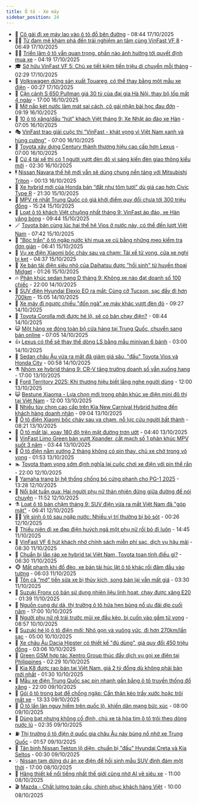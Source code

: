 ```yaml
---
title: Ô tô - Xe máy
sidebar_position: 24
---
```


<!-- dantri-o-to-xe-may:START -->
- 🤡 [Cô gái đi xe máy lao vào ô tô đỗ bên đường](https://dantri.com.vn/o-to-xe-may/co-gai-di-xe-may-lao-vao-o-to-do-ben-duong-20251017121030491.htm) - 08:44 17/10/2025
- 🧑‍💻 [Từ đam mê khám phá đến trải nghiệm an tâm cùng VinFast VF 8](https://dantri.com.vn/o-to-xe-may/tu-dam-me-kham-pha-den-trai-nghiem-an-tam-cung-vinfast-vf-8-20251017122622949.htm) - 06:49 17/10/2025
- 🧑‍💻 [Triển lãm ô tô vẫn quan trọng, phần nào ảnh hưởng tới quyết định mua xe](https://dantri.com.vn/o-to-xe-may/trien-lam-o-to-van-quan-trong-phan-nao-anh-huong-toi-quyet-dinh-mua-xe-20251017103638942.htm) - 04:19 17/10/2025
- 🎓 [Sở hữu VinFast VF 5: Chủ xe tiết kiệm tiền triệu di chuyển mỗi tháng](https://dantri.com.vn/o-to-xe-may/so-huu-vinfast-vf-5-chu-xe-tiet-kiem-tien-trieu-di-chuyen-moi-thang-20251017090426501.htm) - 02:29 17/10/2025
- 🌊 [Volkswagen dừng sản xuất Touareg, có thể thay bằng một mẫu xe điện](https://dantri.com.vn/o-to-xe-may/volkswagen-dung-san-xuat-touareg-co-the-thay-bang-mot-mau-xe-dien-20251016232941303.htm) - 00:27 17/10/2025
- 🥷 [Cận cảnh S 650 Pullman giá 30 tỷ của đại gia Hà Nội, thay bộ lốp mất 4 ngày](https://dantri.com.vn/o-to-xe-may/can-canh-s-650-pullman-gia-30-ty-cua-dai-gia-ha-noi-thay-bo-lop-mat-4-ngay-20251016230644729.htm) - 17:00 16/10/2025
- 🤩 [Mở nắp két nước làm mát sai cách, cô gái nhận bài học đau đớn](https://dantri.com.vn/o-to-xe-may/mo-nap-ket-nuoc-lam-mat-sai-cach-co-gai-nhan-bai-hoc-dau-don-20251016160415194.htm) - 09:19 16/10/2025
- 🫶 [10 ô tô xăng/dầu “hút” khách Việt tháng 9: Xe Nhật áp đảo xe Hàn](https://dantri.com.vn/o-to-xe-may/10-o-to-xangdau-hut-khach-viet-thang-9-xe-nhat-ap-dao-xe-han-20251016111552794.htm) - 07:05 16/10/2025
- 🎭 [VinFast trao giải cuộc thi “VinFast - khát vọng vì Việt Nam xanh và hùng cường”](https://dantri.com.vn/o-to-xe-may/vinfast-trao-giai-cuoc-thi-vinfast-khat-vong-vi-viet-nam-xanh-va-hung-cuong-20251016123717723.htm) - 07:00 16/10/2025
- 🌁 [Toyota xây dựng Century thành thương hiệu cao cấp hơn Lexus](https://dantri.com.vn/o-to-xe-may/toyota-xay-dung-century-thanh-thuong-hieu-cao-cap-hon-lexus-20251016114522443.htm) - 07:00 16/10/2025
- 🦩 [Cứ 4 tài xế thì có 1 người vượt đèn đỏ vì sáng kiến đèn giao thông kiểu mới](https://dantri.com.vn/o-to-xe-may/cu-4-tai-xe-thi-co-1-nguoi-vuot-den-do-vi-sang-kien-den-giao-thong-kieu-moi-20251016000825091.htm) - 02:30 16/10/2025
- 🕴 [Nissan Navara thế hệ mới vẫn sẽ dùng chung nền tảng với Mitsubishi Triton](https://dantri.com.vn/o-to-xe-may/nissan-navara-the-he-moi-van-se-dung-chung-nen-tang-voi-mitsubishi-triton-20251015231603679.htm) - 00:13 16/10/2025
- 🎡 [Xe hybrid mới của Honda bán “đắt như tôm tươi” dù giá cao hơn Civic Type R](https://dantri.com.vn/o-to-xe-may/xe-hybrid-moi-cua-honda-ban-dat-nhu-tom-tuoi-du-gia-cao-hon-civic-type-r-20251015223155566.htm) - 21:30 15/10/2025
- 📝 [MPV rẻ nhất Trung Quốc có giá khởi điểm quy đổi chưa tới 300 triệu đồng](https://dantri.com.vn/o-to-xe-may/mpv-re-nhat-trung-quoc-co-gia-khoi-diem-quy-doi-chua-toi-300-trieu-dong-20251015152457954.htm) - 15:24 15/10/2025
- 🧐 [Loạt ô tô khách Việt chuộng nhất tháng 9: VinFast áp đảo, xe Hàn vắng bóng](https://dantri.com.vn/o-to-xe-may/loat-o-to-khach-viet-chuong-nhat-thang-9-vinfast-ap-dao-xe-han-vang-bong-20251015155935987.htm) - 09:44 15/10/2025
- 🪄 [Toyota bán cùng lúc hai thế hệ Vios ở nước này, có thể đến lượt Việt Nam](https://dantri.com.vn/o-to-xe-may/toyota-ban-cung-luc-hai-the-he-vios-o-nuoc-nay-co-the-den-luot-viet-nam-20251015142856678.htm) - 07:42 15/10/2025
- 🧰 [&quot;Bóc trần&quot; ô tô ngập nước khi mua xe cũ bằng những mẹo kiểm tra đơn giản](https://dantri.com.vn/o-to-xe-may/boc-tran-o-to-ngap-nuoc-khi-mua-xe-cu-bang-nhung-meo-kiem-tra-don-gian-20251015130051756.htm) - 06:41 15/10/2025
- 🚀 [Vụ xe điện Xiaomi bốc cháy sau va chạm: Tài xế tử vong, cửa xe nghi bị kẹt](https://dantri.com.vn/o-to-xe-may/vu-xe-dien-xiaomi-boc-chay-sau-va-cham-tai-xe-tu-vong-cua-xe-nghi-bi-ket-20251015105831066.htm) - 04:37 15/10/2025
- 💪 [Xe bán tải điện siêu nhỏ của Daihatsu được &quot;hồi sinh&quot; từ huyền thoại Midget](https://dantri.com.vn/o-to-xe-may/xe-ban-tai-dien-sieu-nho-cua-daihatsu-duoc-hoi-sinh-tu-huyen-thoai-midget-20251014233507446.htm) - 01:26 15/10/2025
- 🔥 [Phân khúc sedan hạng D tháng 9: Không xe nào đạt doanh số 100 chiếc](https://dantri.com.vn/o-to-xe-may/phan-khuc-sedan-hang-d-thang-9-khong-xe-nao-dat-doanh-so-100-chiec-20251014115349316.htm) - 22:00 14/10/2025
- 🐲 [SUV điện Hyundai Elexio EO ra mắt: Cùng cỡ Tucson, sạc đầy đi hơn 700km](https://dantri.com.vn/o-to-xe-may/suv-dien-hyundai-elexio-eo-ra-mat-cung-co-tucson-sac-day-di-hon-700km-20251014151536579.htm) - 15:05 14/10/2025
- 🌋 [Xe máy đi ngược chiều &quot;đốn ngã&quot; xe máy khác vượt đèn đỏ](https://dantri.com.vn/o-to-xe-may/xe-may-di-nguoc-chieu-don-nga-xe-may-khac-vuot-den-do-20251014162223270.htm) - 09:27 14/10/2025
- 🤩 [Toyota Corolla mới được hé lộ, sẽ có bản chạy điện?](https://dantri.com.vn/o-to-xe-may/toyota-corolla-moi-duoc-he-lo-se-co-ban-chay-dien-20251014114408259.htm) - 08:44 14/10/2025
- 😺 [Một hãng xe đóng toàn bộ cửa hàng tại Trung Quốc, chuyển sang bán online](https://dantri.com.vn/o-to-xe-may/mot-hang-xe-dong-toan-bo-cua-hang-tai-trung-quoc-chuyen-sang-ban-online-20251014084343084.htm) - 07:05 14/10/2025
- 👍 [Lexus có thể sẽ thay thế dòng LS bằng mẫu minivan 6 bánh](https://dantri.com.vn/o-to-xe-may/lexus-co-the-se-thay-the-dong-ls-bang-mau-minivan-6-banh-20251013231157002.htm) - 03:00 14/10/2025
- 🎃 [Sedan châu Âu vừa ra mắt đã giảm giá sâu, &quot;đấu&quot; Toyota Vios và Honda City](https://dantri.com.vn/o-to-xe-may/sedan-chau-au-vua-ra-mat-da-giam-gia-sau-dau-toyota-vios-va-honda-city-20251013191819761.htm) - 00:58 14/10/2025
- ⚗️ [Nhóm xe hybrid tháng 9: CR-V tăng trưởng doanh số vẫn xuống hạng](https://dantri.com.vn/o-to-xe-may/nhom-xe-hybrid-thang-9-cr-v-tang-truong-doanh-so-van-xuong-hang-20251013175806219.htm) - 17:00 13/10/2025
- 🦄 [Ford Territory 2025: Khi thương hiệu biết lắng nghe người dùng](https://dantri.com.vn/o-to-xe-may/ford-territory-2025-khi-thuong-hieu-biet-lang-nghe-nguoi-dung-20251013174655166.htm) - 12:00 13/10/2025
- 😺 [Bestune Xiaoma - Lựa chọn mới trong phân khúc xe điện mini đô thị tại Việt Nam](https://dantri.com.vn/o-to-xe-may/bestune-xiaoma-lua-chon-moi-trong-phan-khuc-xe-dien-mini-do-thi-tai-viet-nam-20251013171030483.htm) - 12:00 13/10/2025
- 💼 [Nhiều tùy chọn cao cấp trên Kia New Carnival Hybrid hướng đến khách hàng doanh nhân](https://dantri.com.vn/o-to-xe-may/nhieu-tuy-chon-cao-cap-tren-kia-new-carnival-hybrid-huong-den-khach-hang-doanh-nhan-20251013154037404.htm) - 09:04 13/10/2025
- 💃 [Ô tô điện Xiaomi bốc cháy sau va chạm, nỗ lực cứu người bất thành](https://dantri.com.vn/o-to-xe-may/o-to-dien-xiaomi-boc-chay-sau-va-cham-no-luc-cuu-nguoi-bat-thanh-20251013150300801.htm) - 08:21 13/10/2025
- 🚀 [Ô tô mất lái, xoay 180 độ trên mặt đường trơn ướt](https://dantri.com.vn/o-to-xe-may/o-to-mat-lai-xoay-180-do-tren-mat-duong-tron-uot-20251013095323237.htm) - 04:40 13/10/2025
- 🤩 [VinFast Limo Green bán vượt Xpander, cắt mạch số 1 phân khúc MPV suốt 3 năm](https://dantri.com.vn/o-to-xe-may/vinfast-limo-green-ban-vuot-xpander-cat-mach-so-1-phan-khuc-mpv-suot-3-nam-20251013092315061.htm) - 03:44 13/10/2025
- 💪 [Ô tô điện nằm xưởng 2 tháng không có pin thay, chủ xe chờ trong vô vọng](https://dantri.com.vn/o-to-xe-may/o-to-dien-nam-xuong-2-thang-khong-co-pin-thay-chu-xe-cho-trong-vo-vong-20251012171454465.htm) - 01:53 13/10/2025
- 🏊 [Toyota tham vọng sớm định nghĩa lại cuộc chơi xe điện với pin thể rắn](https://dantri.com.vn/o-to-xe-may/toyota-tham-vong-som-dinh-nghia-lai-cuoc-choi-xe-dien-voi-pin-the-ran-20251012230253502.htm) - 22:00 12/10/2025
- 💄 [Yamaha trang bị hệ thống chống bó cứng phanh cho PG-1 2025](https://dantri.com.vn/o-to-xe-may/yamaha-trang-bi-he-thong-chong-bo-cung-phanh-cho-pg-1-2025-20251012195204419.htm) - 13:28 12/10/2025
- 👺 [Nổi bật tuần qua: Hai người phụ nữ thản nhiên đứng giữa đường để nói chuyện](https://dantri.com.vn/o-to-xe-may/noi-bat-tuan-qua-hai-nguoi-phu-nu-than-nhien-dung-giua-duong-de-noi-chuyen-20251012184635756.htm) - 11:52 12/10/2025
- ⚗️ [Loạt ô tô bán chậm tháng 9: SUV điện vừa ra mắt Việt Nam đã &quot;góp mặt&quot;](https://dantri.com.vn/o-to-xe-may/loat-o-to-ban-cham-thang-9-suv-dien-vua-ra-mat-viet-nam-da-gop-mat-20251011111532180.htm) - 06:41 12/10/2025
- 🧑‍🏫 [Vệ sinh ô tô sau ngập nước: Nhiều vị trí thường bị bỏ sót](https://dantri.com.vn/o-to-xe-may/ve-sinh-o-to-sau-ngap-nuoc-nhieu-vi-tri-thuong-bi-bo-sot-20251011171316586.htm) - 00:26 12/10/2025
- 🦒 [Thiếu niên đi xe đạp điện huých ngã một phụ nữ rồi bỏ đi luôn](https://dantri.com.vn/o-to-xe-may/thieu-nien-di-xe-dap-dien-huych-nga-mot-phu-nu-roi-bo-di-luon-20251011150945430.htm) - 14:45 11/10/2025
- 🐘 [VinFast VF 6 hút khách nhờ chính sách miễn phí sạc, dịch vụ hậu mãi](https://dantri.com.vn/o-to-xe-may/vinfast-vf-6-hut-khach-nho-chinh-sach-mien-phi-sac-dich-vu-hau-mai-20251011150622417.htm) - 08:30 11/10/2025
- 🧠 [Chuẩn bị lắp ráp xe hybrid tại Việt Nam, Toyota toan tính điều gì?](https://dantri.com.vn/o-to-xe-may/chuan-bi-lap-rap-xe-hybrid-tai-viet-nam-toyota-toan-tinh-dieu-gi-20251011131242343.htm) - 06:30 11/10/2025
- 🐵 [Mất phanh khi đổ đèo, xe bán tải húc lật ô tô khác rồi đâm đầu vào tường](https://dantri.com.vn/o-to-xe-may/mat-phanh-khi-do-deo-xe-ban-tai-huc-lat-o-to-khac-roi-dam-dau-vao-tuong-20251011113510816.htm) - 06:03 11/10/2025
- 🤭 [Tốn cả “mớ” tiền sửa xe bị thủy kích, song bán lại vẫn mất giá](https://dantri.com.vn/o-to-xe-may/ton-ca-mo-tien-sua-xe-bi-thuy-kich-song-ban-lai-van-mat-gia-20251009171349115.htm) - 03:30 11/10/2025
- 🤠 [Suzuki Fronx có bản sử dụng nhiên liệu linh hoạt, chạy được xăng E20](https://dantri.com.vn/o-to-xe-may/suzuki-fronx-co-ban-su-dung-nhien-lieu-linh-hoat-chay-duoc-xang-e20-20251011004525328.htm) - 01:39 11/10/2025
- 🫶 [Nguồn cung dư dả, thị trường ô tô hứa hẹn bùng nổ ưu đãi dịp cuối năm](https://dantri.com.vn/o-to-xe-may/nguon-cung-du-da-thi-truong-o-to-hua-hen-bung-no-uu-dai-dip-cuoi-nam-20251010140956952.htm) - 17:00 10/10/2025
- 🚀 [Người phụ nữ rẽ trái trước mũi xe đầu kéo, bị cuốn vào gầm tử vong](https://dantri.com.vn/o-to-xe-may/nguoi-phu-nu-re-trai-truoc-mui-xe-dau-keo-bi-cuon-vao-gam-tu-vong-20251010151014821.htm) - 08:57 10/10/2025
- 🎊 [Suzuki hé lộ ô tô điện mới: Nhỏ gọn và vuông vức, đi hơn 270km/lần sạc](https://dantri.com.vn/o-to-xe-may/suzuki-he-lo-o-to-dien-moi-nho-gon-va-vuong-vuc-di-hon-270kmlan-sac-20251010110918701.htm) - 05:00 10/10/2025
- 🦄 [Xe châu Âu Dacia Hipster có thiết kế &quot;đủ dùng&quot;, giá quy đổi 450 triệu đồng](https://dantri.com.vn/o-to-xe-may/xe-chau-au-dacia-hipster-co-thiet-ke-du-dung-gia-quy-doi-450-trieu-dong-20251010091852075.htm) - 03:06 10/10/2025
- 🥷 [Green GSM hợp tác Xentro Group thúc đẩy dịch vụ gọi xe điện tại Philippines](https://dantri.com.vn/o-to-xe-may/green-gsm-hop-tac-xentro-group-thuc-day-dich-vu-goi-xe-dien-tai-philippines-20251010083329697.htm) - 02:29 10/10/2025
- 🦏 [Kia K8 được rao bán tại Việt Nam, giá 2 tỷ đồng dù không phải bản mới nhất](https://dantri.com.vn/o-to-xe-may/kia-k8-duoc-rao-ban-tai-viet-nam-gia-2-ty-dong-du-khong-phai-ban-moi-nhat-20251009111527389.htm) - 01:30 10/10/2025
- 🤗 [Mẫu xe điện Trung Quốc sạc pin nhanh gần bằng ô tô truyền thống đổ xăng](https://dantri.com.vn/o-to-xe-may/mau-xe-dien-trung-quoc-sac-pin-nhanh-gan-bang-o-to-truyen-thong-do-xang-20251010003307535.htm) - 22:00 09/10/2025
- 🐲 [Gói ô tô trong bạt để chống ngập: Cẩn thận kẻo trầy xước hoặc trôi mất xe](https://dantri.com.vn/o-to-xe-may/goi-o-to-trong-bat-de-chong-ngap-can-than-keo-tray-xuoc-hoac-troi-mat-xe-20251009092307958.htm) - 13:33 09/10/2025
- 🤭 [Ô tô lấn làn nguy hiểm trên quốc lộ, khiến dân mạng bức xúc](https://dantri.com.vn/o-to-xe-may/o-to-lan-lan-nguy-hiem-tren-quoc-lo-khien-dan-mang-buc-xuc-20251009115055638.htm) - 08:00 09/10/2025
- 🐻 [Dùng bạt nhưng không cố định, chủ xe tá hỏa tìm ô tô trôi theo dòng nước lũ](https://dantri.com.vn/o-to-xe-may/dung-bat-nhung-khong-co-dinh-chu-xe-ta-hoa-tim-o-to-troi-theo-dong-nuoc-lu-20251009092137765.htm) - 02:35 09/10/2025
- ⛽️ [Thị trường ô tô điện ở quốc gia châu Âu này bùng nổ nhờ xe Trung Quốc](https://dantri.com.vn/o-to-xe-may/thi-truong-o-to-dien-o-quoc-gia-chau-au-nay-bung-no-nho-xe-trung-quoc-20251009083946087.htm) - 01:57 09/10/2025
- 🫣 [Tân binh Nissan Tekton lộ diện, chuẩn bị &quot;đấu&quot; Hyundai Creta và Kia Seltos](https://dantri.com.vn/o-to-xe-may/tan-binh-nissan-tekton-lo-dien-chuan-bi-dau-hyundai-creta-va-kia-seltos-20251008191242689.htm) - 00:30 09/10/2025
- 💡 [Nissan tạm dừng dự án xe điện để hồi sinh mẫu SUV đình đám một thời](https://dantri.com.vn/o-to-xe-may/nissan-tam-dung-du-an-xe-dien-de-hoi-sinh-mau-suv-dinh-dam-mot-thoi-20251008153423109.htm) - 17:00 08/10/2025
- 💪 [Hãng thiết kế nổi tiếng nhất thế giới cũng nhờ AI vẽ siêu xe](https://dantri.com.vn/o-to-xe-may/hang-thiet-ke-noi-tieng-nhat-the-gioi-cung-nho-ai-ve-sieu-xe-20251008103152524.htm) - 11:00 08/10/2025
- 🎬 [Mazda - Chất lượng toàn cầu, chinh phục khách hàng Việt](https://dantri.com.vn/o-to-xe-may/mazda-chat-luong-toan-cau-chinh-phuc-khach-hang-viet-20251008164137979.htm) - 10:00 08/10/2025<!-- dantri-o-to-xe-may:END -->
